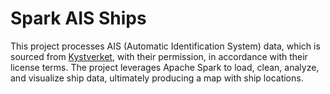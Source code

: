 # Spark AIS Ships

This project processes AIS (Automatic Identification System) data, which is sourced from [Kystverket](https://www.kystverket.no/en/navigation-and-monitoring/ais/access-to-ais-data/), with their permission, in accordance with their license terms. The project leverages Apache Spark to load, clean, analyze, and visualize ship data, ultimately producing a map with ship locations.
